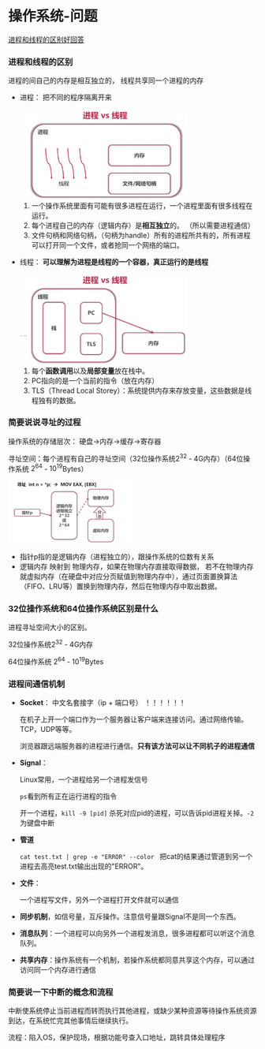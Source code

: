# 操作系统-问题

[进程和线程的区别好回答](https://www.zhihu.com/question/25532384/answer/81152571)

### 进程和线程的区别 

进程的间自己的内存是相互独立的， 线程共享同一个进程的内存

* 进程： 把不同的程序隔离开来

  <img src="image-20200215222236020.png" alt="image-20200215222236020" style="zoom:33%;" />

  1. 一个操作系统里面有可能有很多进程在运行，一个进程里面有很多线程在运行。
  2. 每个进程自己的内存（逻辑内存）是**相互独立**的。 （所以需要进程通信）
  3. 文件句柄和网络句柄，（句柄为handle）所有的进程所共有的，所有进程可以打开同一个文件，或者抢同一个网络的端口。

* 线程： **可以理解为进程是线程的一个容器，真正运行的是线程**

  <img src="image-20200215223016011.png" alt="image-20200215223016011" style="zoom:33%;" />

  1. 每个**函数调用**以及**局部变量**放在栈中。
  2. PC指向的是一个当前的指令（放在内存）
  3. TLS（Thread Local Storey）：系统提供内存来存放变量，这些数据是线程独有的数据。



### 简要说说寻址的过程

操作系统的存储层次： 硬盘→内存→缓存→寄存器

寻址空间：每个进程有自己的寻址空间（32位操作系统$2^{32}$ - 4G内存）（64位操作系统 $2^{64}$ - $10^{19}$Bytes）

<img src="image-20200215224906754.png" alt="image-20200215224906754" style="zoom: 25%;" />

* 指针p指的是逻辑内存（进程独立的），跟操作系统的位数有关系
* 逻辑内存 映射到 物理内存，如果在物理内存直接取得数据， 若不在物理内存就虚拟内存（在硬盘中对应分页赋值到物理内存中），通过页面置换算法（FIFO、LRU等）置换到物理内存，然后在物理内存中取出数据。

### 32位操作系统和64位操作系统区别是什么

进程寻址空间大小的区别。

32位操作系统$2^{32}$ - 4G内存

64位操作系统 $2^{64}$ - $10^{19}$Bytes

### 进程间通信机制

* **Socket**：  中文名套接字（ip + 端口号） ！！！！！！

  在机子上开一个端口作为一个服务器让客户端来连接访问。通过网络传输。TCP，UDP等等。

  浏览器跟远端服务器的进程进行通信。**只有该方法可以让不同机子的进程通信**

* **Signal**： 

  Linux常用，一个进程给另一个进程发信号

  `ps`看到所有正在运行进程的指令

  开一个进程，`kill -9 [pid]` 杀死对应pid的进程，可以告诉pid进程关掉。`-2`为键盘中断

* **管道**

  `cat test.txt | grep -e "ERROR" --color ` 把cat的结果通过管道到另一个进程去高亮test.txt输出出现的"ERROR"。 

* **文件**： 

  一个进程写文件，另外一个进程打开文件就可以通信

* **同步机制**，如信号量，互斥操作。注意信号量跟Signal不是同一个东西。

* **消息队列**：一个进程可以向另外一个进程发消息，很多进程都可以听这个消息队列。

* **共享内存**：操作系统有一个机制，若操作系统都同意共享这个内存，可以通过访问同一个内存进行通信

### 简要说一下中断的概念和流程

中断使系统停止当前进程而转而执行其他进程，或缺少某种资源等待操作系统资源到达，在系统忙完其他事情后继续执行。

流程：陷入OS，保护现场，根据功能号查入口地址，跳转具体处理程序